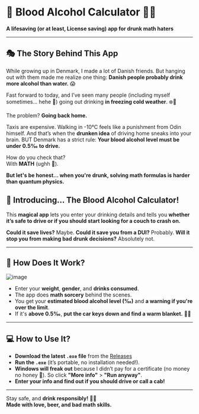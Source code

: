 # 🍻 **Blood Alcohol Calculator** 🚗💨
**A lifesaving (or at least, License saving) app for drunk math haters**

---

## **🎭 The Story Behind This App**

While growing up in Denmark, I made a lot of Danish friends. But hanging out with them made me realize one thing:
**Danish people probably drink more alcohol than water.** 😱

Fast forward to today, and I’ve seen many people (including myself sometimes... hehe 🍺) going out drinking **in freezing cold weather**. ❄️🍻

The problem? **Going back home.**

Taxis are expensive. Walking in -10°C feels like a punishment from Odin himself. And that’s when the **drunken idea** of driving home sneaks into your brain. BUT Denmark has a strict rule: **Your blood alcohol level must be under 0.5‰ to drive.**

How do you check that?  
With **MATH** (ughh 🤮).

**But let's be honest... when you're drunk, solving math formulas is harder than quantum physics.**

## **🥂 Introducing... The Blood Alcohol Calculator!**
This **magical app** lets you enter your drinking details and tells you **whether it’s safe to drive or if you should start looking for a couch to crash on.**

**Could it save lives?** Maybe.
**Could it save you from a DUI?** Probably.
**Will it stop you from making bad drunk decisions?** Absolutely not.

---

## **🔬 How Does It Work?**
![image](https://github.com/user-attachments/assets/eb7c9b64-0df7-436d-874e-fcfce71c3e70)
- Enter your **weight**, **gender**, and **drinks consumed**.
- The app does **math sorcery** behind the scenes.
- You get your **estimated blood alcohol level (‰)** and **a warning if you're over the limit**.
- If it's **above 0.5‰**, **put the car keys down and find a warm blanket.** 🚫🚗

---

## **💻 How to Use It?**  

- **Download the latest `.exe` file** from the [Releases](https://github.com/Niracash/BloodAlcoholCalculator/releases)
- **Run the `.exe`** (it’s portable, no installation needed!).
- **Windows will freak out** because I didn’t pay for a certificate (no money no honey 💸). So click **"More info"** > **"Run anyway"**.
- **Enter your info and find out if you should drive or call a cab!**

---

Stay safe, and **drink responsibly!** 🍷🍺  
**Made with love, beer, and bad math skills.**
